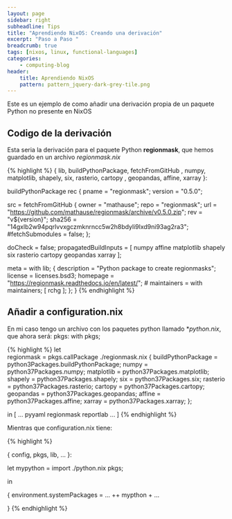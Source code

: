 ```yaml
---
layout: page
sidebar: right
subheadline: Tips
title: "Aprendiendo NixOS: Creando una derivación"
excerpt: "Paso a Paso "
breadcrumb: true
tags: [nixos, linux, functional-languages]
categories:
    - computing-blog
header:
    title: Aprendiendo NixOS
    pattern: pattern_jquery-dark-grey-tile.png
---
```


Este es un ejemplo de como añadir una derivación propia de un paquete Python no presente
en NixOS 

## Codigo de la derivación

Esta seria la derivación para el paquete Python **regionmask**, que hemos guardado
en un archivo *regionmask.nix*

{% highlight %}
{ lib, buildPythonPackage, fetchFromGitHub
, numpy, matplotlib, shapely, six, rasterio, cartopy
, geopandas, affine, xarray
}:

 buildPythonPackage rec {
  pname = "regionmask";
  version = "0.5.0";

  src = fetchFromGitHub {
    owner = "mathause";
    repo = "regionmask";
    url =  "https://github.com/mathause/regionmask/archive/v0.5.0.zip";
    rev =  "v${version}";
    sha256 =  "14gxlb2w94pqrlvvxgczmknrncc5w2h8bdyli9lxd9ni93ag2ra3";
    #fetchSubmodules = false;
  };

  doCheck = false;
  propagatedBuildInputs = [ numpy affine matplotlib shapely six rasterio cartopy geopandas xarray ];

  meta = with lib; {
    description = "Python package to create regionmasks";
    license = licenses.bsd3;
    homepage = "https://regionmask.readthedocs.io/en/latest/";
    # maintainers = with maintainers; [ rchg ];
  };
}
{% endhighlight %}

## Añadir a configuration.nix

En mi caso tengo un archivo con los paquetes python llamado **python.nix*, que ahora será:
pkgs: with pkgs; 

{% highlight %}
let     
  regionmask      = pkgs.callPackage ./regionmask.nix {
    buildPythonPackage = python3Packages.buildPythonPackage;
    numpy      = python37Packages.numpy;
    matplotlib = python37Packages.matplotlib;
    shapely    = python37Packages.shapely;
    six        = python37Packages.six;
    rasterio   = python37Packages.rasterio;
    cartopy    = python37Packages.cartopy;
    geopandas  = python37Packages.geopandas;
    affine     = python37Packages.affine;
    xarray     = python37Packages.xarray;
                    };

in
[ 
    ...
    pyyaml
    regionmask
    reportlab
    ...
]
{% endhighlight %}

Mientras que configuration.nix tiene:

{% highlight %}

{ config, pkgs, lib, ... }:


let 
    mypython       = import ./python.nix pkgs;

in

{
environment.systemPackages =  ... ++ mypthon + ...

}
{% endhighlight %}

